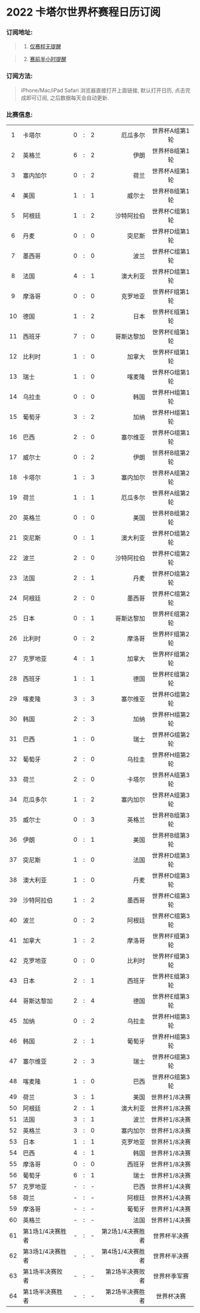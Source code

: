# 2022 卡塔尔世界杯赛程日历订阅

### 订阅地址:

> 1. [仅赛程无提醒](https://pythonista.cn/static/upload/worldcup2022.ics)

> 2. [赛前半小时提醒](https://pythonista.cn/static/upload/worldcup2022_alarms.ics)

### 订阅方法:

> iPhone/Mac/iPad Safari 浏览器直接打开上面链接, 默认打开日历, 点击完成即可订阅, 之后数据每天会自动更新.

### 比赛信息:

  ||||||||
  |:---:|:---|:---|:---:|---:|---:|:---:|
  |1|卡塔尔|0| : |2|厄瓜多尔|世界杯A组第1轮|
  |2|英格兰|6| : |2|伊朗|世界杯B组第1轮|
  |3|塞内加尔|0| : |2|荷兰|世界杯A组第1轮|
  |4|美国|1| : |1|威尔士|世界杯B组第1轮|
  |5|阿根廷|1| : |2|沙特阿拉伯|世界杯C组第1轮|
  |6|丹麦|0| : |0|突尼斯|世界杯D组第1轮|
  |7|墨西哥|0| : |0|波兰|世界杯C组第1轮|
  |8|法国|4| : |1|澳大利亚|世界杯D组第1轮|
  |9|摩洛哥|0| : |0|克罗地亚|世界杯F组第1轮|
  |10|德国|1| : |2|日本|世界杯E组第1轮|
  |11|西班牙|7| : |0|哥斯达黎加|世界杯E组第1轮|
  |12|比利时|1| : |0|加拿大|世界杯F组第1轮|
  |13|瑞士|1| : |0|喀麦隆|世界杯G组第1轮|
  |14|乌拉圭|0| : |0|韩国|世界杯H组第1轮|
  |15|葡萄牙|3| : |2|加纳|世界杯H组第1轮|
  |16|巴西|2| : |0|塞尔维亚|世界杯G组第1轮|
  |17|威尔士|0| : |2|伊朗|世界杯B组第2轮|
  |18|卡塔尔|1| : |3|塞内加尔|世界杯A组第2轮|
  |19|荷兰|1| : |1|厄瓜多尔|世界杯A组第2轮|
  |20|英格兰|0| : |0|美国|世界杯B组第2轮|
  |21|突尼斯|0| : |1|澳大利亚|世界杯D组第2轮|
  |22|波兰|2| : |0|沙特阿拉伯|世界杯C组第2轮|
  |23|法国|2| : |1|丹麦|世界杯D组第2轮|
  |24|阿根廷|2| : |0|墨西哥|世界杯C组第2轮|
  |25|日本|0| : |1|哥斯达黎加|世界杯E组第2轮|
  |26|比利时|0| : |2|摩洛哥|世界杯F组第2轮|
  |27|克罗地亚|4| : |1|加拿大|世界杯F组第2轮|
  |28|西班牙|1| : |1|德国|世界杯E组第2轮|
  |29|喀麦隆|3| : |3|塞尔维亚|世界杯G组第2轮|
  |30|韩国|2| : |3|加纳|世界杯H组第2轮|
  |31|巴西|1| : |0|瑞士|世界杯G组第2轮|
  |32|葡萄牙|2| : |0|乌拉圭|世界杯H组第2轮|
  |33|荷兰|2| : |0|卡塔尔|世界杯A组第3轮|
  |34|厄瓜多尔|1| : |2|塞内加尔|世界杯A组第3轮|
  |35|威尔士|0| : |3|英格兰|世界杯B组第3轮|
  |36|伊朗|0| : |1|美国|世界杯B组第3轮|
  |37|突尼斯|1| : |0|法国|世界杯D组第3轮|
  |38|澳大利亚|1| : |0|丹麦|世界杯D组第3轮|
  |39|沙特阿拉伯|1| : |2|墨西哥|世界杯C组第3轮|
  |40|波兰|0| : |2|阿根廷|世界杯C组第3轮|
  |41|加拿大|1| : |2|摩洛哥|世界杯F组第3轮|
  |42|克罗地亚|0| : |0|比利时|世界杯F组第3轮|
  |43|日本|2| : |1|西班牙|世界杯E组第3轮|
  |44|哥斯达黎加|2| : |4|德国|世界杯E组第3轮|
  |45|加纳|0| : |2|乌拉圭|世界杯H组第3轮|
  |46|韩国|2| : |1|葡萄牙|世界杯H组第3轮|
  |47|塞尔维亚|2| : |3|瑞士|世界杯G组第3轮|
  |48|喀麦隆|1| : |0|巴西|世界杯G组第3轮|
  |49|荷兰|3| : |1|美国|世界杯1/8决赛|
  |50|阿根廷|2| : |1|澳大利亚|世界杯1/8决赛|
  |51|法国|3| : |1|波兰|世界杯1/8决赛|
  |52|英格兰|3| : |0|塞内加尔|世界杯1/8决赛|
  |53|日本|1| : |1|克罗地亚|世界杯1/8决赛|
  |54|巴西|4| : |1|韩国|世界杯1/8决赛|
  |55|摩洛哥|0| : |0|西班牙|世界杯1/8决赛|
  |56|葡萄牙|6| : |1|瑞士|世界杯1/8决赛|
  |57|克罗地亚|-| : |-|巴西|世界杯1/4决赛|
  |58|荷兰|-| : |-|阿根廷|世界杯1/4决赛|
  |59|摩洛哥|-| : |-|葡萄牙|世界杯1/4决赛|
  |60|英格兰|-| : |-|法国|世界杯1/4决赛|
  |61|第1场1/4决赛胜者|-| : |-|第2场1/4决赛胜者|世界杯半决赛|
  |62|第3场1/4决赛胜者|-| : |-|第4场1/4决赛胜者|世界杯半决赛|
  |63|第1场半决赛败者|-| : |-|第2场半决赛败者|世界杯季军赛|
  |64|第1场半决赛胜者|-| : |-|第2场半决赛胜者|世界杯决赛|
